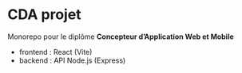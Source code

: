 # CDA projet

Monorepo pour le diplôme **Concepteur d’Application Web et Mobile**
- frontend : React (Vite)
- backend  : API Node.js (Express)

